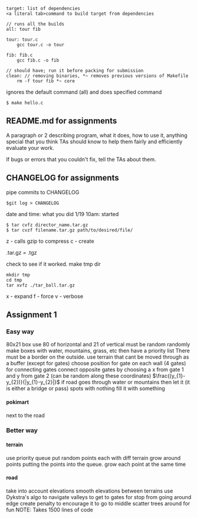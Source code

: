 ```
target: list of dependencies
<a literal tab>command to build target from dependencies

// runs all the builds
all: tour fib

tour: tour.c
	gcc tour.c -o tour

fib: fib.c
	gcc fib.c -o fib

// should have; run it before packing for submission
clean: // removing binaries, *~ removes previous versions of Makefile
	rm -f tour fib *~ core

```

ignores the default command (all) and does specified command
```
$ make hello.c
```

## README.md for assignments
A paragraph or 2 describing program, what it does, how to use it, anything special that you think TAs should know to help them fairly and efficiently  evaluate your work.

If bugs or errors that you couldn't fix, tell the TAs about them.

## CHANGELOG for assignments
pipe commits to CHANGELOG
```
$git log > CHANGELOG
```

date and time: what you did
	1/19 10am: started

```
$ tar cvfz director_name.tar.gz
$ tar cvzf filename.tar.gz path/to/desired/file/
```
z - calls gzip to compress
c - create

.tar.gz = .tgz

check to see if it worked. make tmp dir
```
mkdir tmp
cd tmp
tar xvfz ./tar_ball.tar.gz
```
x - expand
f - force
v - verbose


## Assignment 1
### Easy way
80x21 box
use 80 of horizontal and 21 of vertical
must be random
randomly make boxes with water, mountains, grass, etc then have a priority list
There must be a border on the outside. use terrain that cant be moved through as a buffer (except for gates)
choose position for gate on each wall (4 gates)
for connecting gates connect opposite gates by choosing a x from gate 1 and y from gate 2 (can be random along these coordinates) $\frac{(y_{1}-y_{2})}{|y_{1}-y_{2}|}$
if road goes through water or mountains then let it (it is either a bridge or pass)
spots with nothing fill it with something

#### pokimart
next to the road
### Better way
#### terrain
use priority queue
put random points each with diff terrain
grow around points putting the points into the queue. grow each point at the same time
#### road
take into account elevations
smooth elevations between terrains
use Dykstra's algo to navigate valleys to get to gates
for stop from going around edge create penalty to encourage it to go to middle
scatter trees around for fun
NOTE: Takes 1500 lines of code
